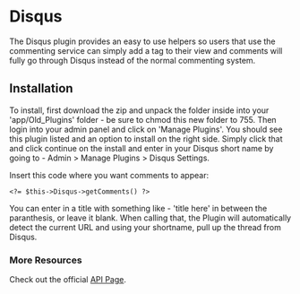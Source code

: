 # Disqus

The Disqus plugin provides an easy to use helpers so users that use the commenting service can simply add a tag to their view and comments will fully go through Disqus instead of the normal commenting system.

## Installation

To install, first download the zip and unpack the folder inside into your 'app/Old_Plugins' folder - be sure to chmod this new folder to 755. Then login into your admin panel and click on 'Manage Plugins'. You should see this plugin listed and an option to install on the right side.
Simply click that and click continue on the install and enter in your Disqus short name by going to - Admin > Manage Plugins > Disqus Settings.

Insert this code where you want comments to appear:

    <?= $this->Disqus->getComments() ?>

You can enter in a title with something like - 'title here' in between the paranthesis, or leave it blank.
When calling that, the Plugin will automatically detect the current URL and using your shortname, pull up the thread from Disqus.

### More Resources

Check out the official [API Page](http://api.adaptcms.com/plugin/disqus).
